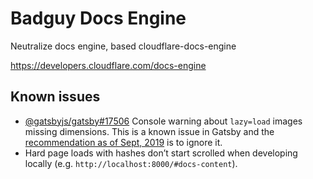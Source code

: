 # Badguy Docs Engine

Neutralize docs engine, based cloudflare-docs-engine

https://developers.cloudflare.com/docs-engine

## Known issues

- [@gatsbyjs/gatsby#17506](https://github.com/gatsbyjs/gatsby/issues/17506) Console warning about `lazy=load` images missing dimensions. This is a known issue in Gatsby and the [recommendation as of Sept, 2019](https://github.com/gatsbyjs/gatsby/issues/17506#issuecomment-529904482) is to ignore it.
- Hard page loads with hashes don’t start scrolled when developing locally (e.g. `http://localhost:8000/#docs-content`).
